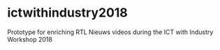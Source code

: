 # ictwithindustry2018
Prototype for enriching RTL Nieuws videos during the ICT with Industry Workshop 2018
